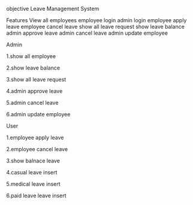 objective
Leave Management System

Features
View all employees
employee login
admin login
employee apply leave
employee cancel leave
show all leave request
show leave balance
admin approve leave
admin cancel leave
admin update employee

Admin


1.show all employee

2.show leave balance

3.show all leave request

4.admin approve leave

5.admin cancel leave

6.admin update employee


User


1.employee apply leave

2.employee cancel leave

3.show balnace leave

4.casual leave insert

5.medical leave insert

6.paid leave leave insert
